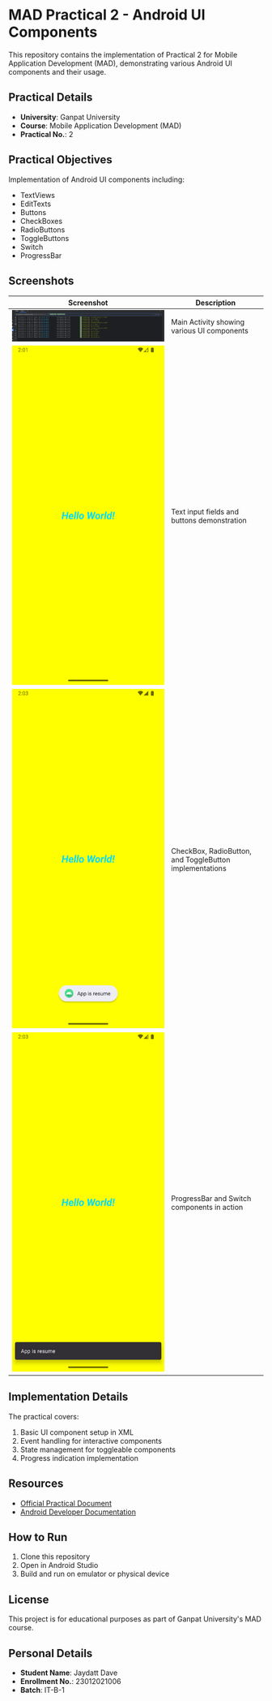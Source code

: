 # MAD Practical 2 - Android UI Components

This repository contains the implementation of Practical 2 for Mobile Application Development (MAD), demonstrating various Android UI components and their usage.

## Practical Details
- **University**: Ganpat University
- **Course**: Mobile Application Development (MAD)
- **Practical No.**: 2


## Practical Objectives
Implementation of Android UI components including:
- TextViews
- EditTexts
- Buttons
- CheckBoxes
- RadioButtons
- ToggleButtons
- Switch
- ProgressBar

## Screenshots

| Screenshot | Description |
|------------|-------------|
| ![Main Activity](https://github.com/jddas10/MAD_23012021006_practical2/blob/master/image.png) | Main Activity showing various UI components |
| ![Input Fields](https://github.com/jddas10/MAD_23012021006_practical2/blob/master/Screenshot_20250818_140225.png) | Text input fields and buttons demonstration |
| ![Selection Components](https://github.com/jddas10/MAD_23012021006_practical2/blob/master/Screenshot_20250818_140306.png) | CheckBox, RadioButton, and ToggleButton implementations |
| ![Progress Indicator](https://github.com/jddas10/MAD_23012021006_practical2/blob/master/Screenshot_20250818_140345.png) | ProgressBar and Switch components in action |

## Implementation Details
The practical covers:
1. Basic UI component setup in XML
2. Event handling for interactive components
3. State management for toggleable components
4. Progress indication implementation

## Resources
- [Official Practical Document](https://sites.google.com/ganpatuniversity.ac.in/mad/practical-list/practical-2?authuser=0)
- [Android Developer Documentation](https://developer.android.com/guide/topics/ui/controls)

## How to Run
1. Clone this repository
2. Open in Android Studio
3. Build and run on emulator or physical device

## License
This project is for educational purposes as part of Ganpat University's MAD course.

## Personal Details
- **Student Name**: Jaydatt Dave
- **Enrollment No.**: 23012021006
- **Batch**: IT-B-1
